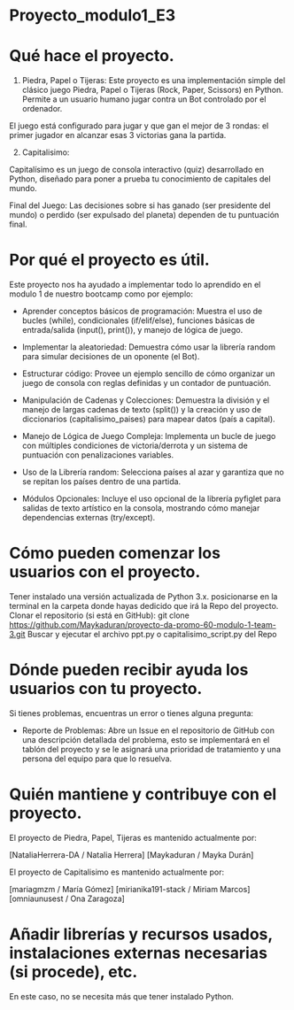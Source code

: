 # Proyecto_modulo1_E3

# Qué hace el proyecto.
1. Piedra, Papel o Tijeras:
Este proyecto es una implementación simple del clásico juego Piedra, Papel o Tijeras (Rock, Paper, Scissors) en Python. Permite a un usuario humano jugar contra un Bot controlado por el ordenador.

El juego está configurado para jugar y que gan el mejor de 3 rondas: el primer jugador en alcanzar esas 3 victorias gana la partida.

2. Capitalisimo:

Capitalísimo es un juego de consola interactivo (quiz) desarrollado en Python, diseñado para poner a prueba tu conocimiento de capitales del mundo.

Final del Juego: Las decisiones sobre si has ganado (ser presidente del mundo) o perdido (ser expulsado del planeta) dependen de tu puntuación final.


# Por qué el proyecto es útil.

Este proyecto nos ha ayudado a implementar todo lo aprendido en el modulo 1 de nuestro bootcamp como por ejemplo:

- Aprender conceptos básicos de programación: Muestra el uso de bucles (while), condicionales (if/elif/else), funciones básicas de entrada/salida (input(), print()), y manejo de lógica de juego.

- Implementar la aleatoriedad: Demuestra cómo usar la librería random para simular decisiones de un oponente (el Bot).

- Estructurar código: Provee un ejemplo sencillo de cómo organizar un juego de consola con reglas definidas y un contador de puntuación.

- Manipulación de Cadenas y Colecciones: Demuestra la división y el manejo de largas cadenas de texto (split()) y la creación y uso de diccionarios (capitalisimo_paises) para mapear datos (país a capital).

- Manejo de Lógica de Juego Compleja: Implementa un bucle de juego con múltiples condiciones de victoria/derrota y un sistema de puntuación con penalizaciones variables.

- Uso de la Librería random: Selecciona países al azar y garantiza que no se repitan los países dentro de una partida.

- Módulos Opcionales: Incluye el uso opcional de la librería pyfiglet para salidas de texto artístico en la consola, mostrando cómo manejar dependencias externas (try/except).

# Cómo pueden comenzar los usuarios con el proyecto.

Tener instalado una versión actualizada de Python 3.x.
posicionarse en la terminal en la carpeta donde hayas dedicido que irá la Repo del proyecto.
Clonar el repositorio (si está en GitHub):
git clone https://github.com/Maykaduran/proyecto-da-promo-60-modulo-1-team-3.git
Buscar y ejecutar el archivo ppt.py o capitalisimo_script.py del Repo

# Dónde pueden recibir ayuda los usuarios con tu proyecto.

Si tienes problemas, encuentras un error o tienes alguna pregunta:

- Reporte de Problemas: Abre un Issue en el repositorio de GitHub con una descripción detallada del problema, esto se implementará en el tablón del proyecto y se le asignará una prioridad de tratamiento y una persona del equipo para que lo resuelva.

# Quién mantiene y contribuye con el proyecto.

El proyecto de Piedra, Papel, Tijeras es mantenido actualmente por:

[NataliaHerrera-DA / Natalia Herrera]
[Maykaduran / Mayka Durán]

El proyecto de Capitalisimo es mantenido actualmente por:

[mariagmzm / María Gómez]
[mirianika191-stack / Miriam Marcos]
[omniaunusest / Ona Zaragoza]

# Añadir librerías y recursos usados, instalaciones externas necesarias (si procede), etc.

En este caso, no se necesita más que tener instalado Python.
